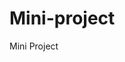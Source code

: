 # Mini-project
Mini Project

<!-- how creatively made the checkbox as side menu without using javaScript -->